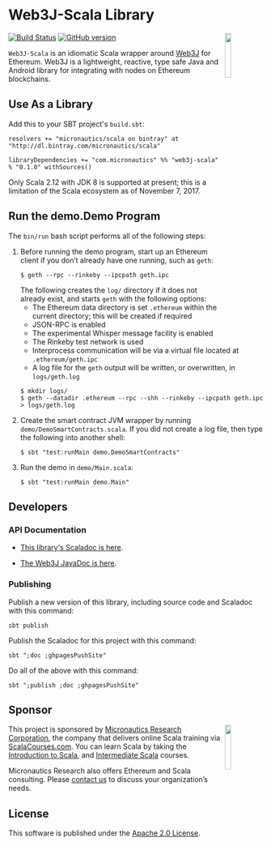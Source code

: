 # Web3J-Scala Library

<img src='https://docs.web3j.io/_static/web3j.png' align='right' width='15%'>

[![Build Status](https://travis-ci.org/mslinn/web3j-scala.svg?branch=master)](https://travis-ci.org/mslinn/web3j-scala)
[![GitHub version](https://badge.fury.io/gh/mslinn%2Fweb3j-scala.svg)](https://badge.fury.io/gh/mslinn%2Fweb3j-scala)

`Web3J-Scala` is an idiomatic Scala wrapper around [Web3J](https://www.web3j.io) for Ethereum.
Web3J is a lightweight, reactive, type safe Java and Android library for integrating with nodes on Ethereum blockchains.

## Use As a Library
Add this to your SBT project's `build.sbt`:

    resolvers += "micronautics/scala on bintray" at "http://dl.bintray.com/micronautics/scala"

    libraryDependencies += "com.micronautics" %% "web3j-scala" % "0.1.0" withSources()

Only Scala 2.12 with JDK 8 is supported at present; this is a limitation of the Scala ecosystem as of November 7, 2017.

## Run the demo.Demo Program
The `bin/run` bash script performs all of the following steps:

1. Before running the demo program, start up an Ethereum client if you don’t already have one running, such as `geth`:
   ```
   $ geth --rpc --rinkeby --ipcpath geth.ipc
   ```
   The following creates the `log/` directory if it does not already exist, and starts `geth` with the following options:
     - The Ethereum data directory is set `.ethereum` within the current directory; this will be created if required
     - JSON-RPC is enabled
     - The experimental Whisper message facility is enabled
     - The Rinkeby test network is used
     - Interprocess communication will be via a virtual file located at `.ethereum/geth.ipc`
     - A log file for the `geth` output will be written, or overwritten, in `logs/geth.log`
   ```
   $ mkdir logs/
   $ geth --datadir .ethereum --rpc --shh --rinkeby --ipcpath geth.ipc > logs/geth.log
   ```
2. Create the smart contract JVM wrapper by running `demo/DemoSmartContracts.scala`.
   If you did not create a log file, then type the following into another shell:
   ```
   $ sbt "test:runMain demo.DemoSmartContracts"
   ```
3. Run the demo in `demo/Main.scala`:
   ```
   $ sbt "test:runMain demo.Main"
   ```
   
## Developers
### API Documentation
* [This library's Scaladoc is here](http://mslinn.github.io/web3j-scala/latest/api/com/micronautics/web3j/index.html).

* [The Web3J JavaDoc is here](https://jar-download.com/java-documentation-javadoc.php?a=core&g=org.web3j&v=3.0.2).

### Publishing
Publish a new version of this library, including source code and Scaladoc with this command:

    sbt publish
   
Publish the Scaladoc for this project with this command:

    sbt ";doc ;ghpagesPushSite"

Do all of the above with this command:

    sbt ";publish ;doc ;ghpagesPushSite"

## Sponsor
<img src='https://www.micronauticsresearch.com/images/robotCircle400shadow.png' align='right' width='15%'>

This project is sponsored by [Micronautics Research Corporation](http://www.micronauticsresearch.com/),
the company that delivers online Scala training via [ScalaCourses.com](http://www.ScalaCourses.com).
You can learn Scala by taking the [Introduction to Scala](http://www.ScalaCourses.com/showCourse/40),
and [Intermediate Scala](http://www.ScalaCourses.com/showCourse/45) courses.

Micronautics Research also offers Ethereum and Scala consulting.
Please [contact us](mailto:sales@micronauticsresearch.com) to discuss your organization&rsquo;s needs.

## License
This software is published under the [Apache 2.0 License](http://www.apache.org/licenses/LICENSE-2.0.html).
